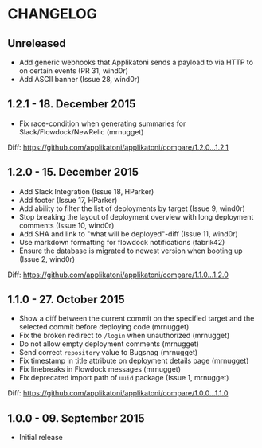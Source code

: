 # CHANGELOG

## Unreleased

* Add generic webhooks that Applikatoni sends a payload to via HTTP to
  on certain events (PR 31, wind0r)
* Add ASCII banner (Issue 28, wind0r)

## 1.2.1 - 18. December 2015

* Fix race-condition when generating summaries for Slack/Flowdock/NewRelic (mrnugget)

Diff: https://github.com/applikatoni/applikatoni/compare/1.2.0...1.2.1

## 1.2.0 - 15. December 2015

* Add Slack Integration (Issue 18, HParker)
* Add footer (Issue 17, HParker)
* Add ability to filter the list of deployments by target (Issue 9, wind0r)
* Stop breaking the layout of deployment overview with long deployment comments (Issue 10, wind0r)
* Add SHA and link to "what will be deployed"-diff (Issue 11, wind0r)
* Use markdown formatting for flowdock notifications (fabrik42)
* Ensure the database is migrated to newest version when booting up (Issue 2, wind0r)

Diff: https://github.com/applikatoni/applikatoni/compare/1.1.0...1.2.0

## 1.1.0 - 27. October 2015

* Show a diff between the current commit on the specified target and the
  selected commit before deploying code (mrnugget)
* Fix the broken redirect to `/login` when unauthorized (mrnugget)
* Do not allow empty deployment comments (mrnugget)
* Send correct `repository` value to Bugsnag (mrnugget)
* Fix timestamp in title attribute on deployment details page (mrnugget)
* Fix linebreaks in Flowdock messages (mrnugget)
* Fix deprecated import path of `uuid` package (Issue 1, mrnugget)

Diff: https://github.com/applikatoni/applikatoni/compare/1.0.0...1.1.0

## 1.0.0 - 09. September 2015

* Initial release
